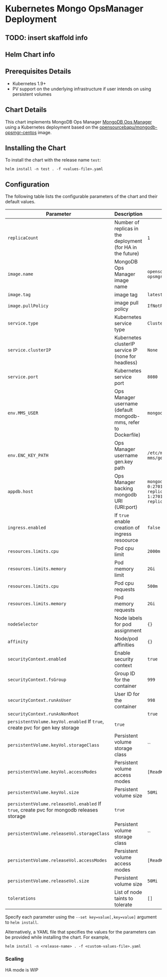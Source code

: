 # Kubernetes Mongo OpsManager Deployment

## TODO: insert skaffold info


## Helm Chart info

## Prerequisites Details

* Kubernetes 1.9+
* PV support on the underlying infrastructure if user intends on using persistent volumes

## Chart Details

This chart implements MongoDB Ops Manager [MongoDB Ops Manager](https://docs.opsmanager.mongodb.com/current/)
using a Kubernetes deployment based on the [opensourcebapu/mongodb-opsmgr-centos](https://hub.docker.com/r/opensourcebapu/mongodb-opsmgr-centos) image.

## Installing the Chart

To install the chart with the release name `test`:

``` console
helm install -n test . -f <values-file>.yaml
```

## Configuration

The following table lists the configurable parameters of the chart and their default values.

| Parameter                           | Description                                                               | Default                                             |
| ----------------------------------- | ------------------------------------------------------------------------- | --------------------------------------------------- |
| `replicaCount`                      | Number of replicas in the deployment (for HA in the future)               | `1`                                                 |
| `image.name`                        | MongoDB Ops Manager image name                                            | `opensourcebapu/mongodb-opsmgr-centos`              |
| `image.tag`                         | image tag                                                                 | `latest`                                            |
| `image.pullPolicy`                  | image pull policy                                                         | `IfNotPresent`                                      |
| `service.type`                      | Kubernetes service type                                                   | `ClusterIP`                                         |
| `service.clusterIP`                 | Kubernetes clusterIP service IP (none for headless)                       | `None`                                              |
| `service.port`                      | Kubernetes service port                                                   | `8080`                                              |
| `env.MMS_USER`                      | Ops Manager username (default mongodb-mms, refer to Dockerfile)           | `mongodb-mms`                                       |
| `env.ENC_KEY_PATH`                  | Ops Manager username gen.key path                                         | `/etc/mongodb-mms/gen.key`                          |
| `appdb.host`                        | Ops Manager backing mongodb URI (URI:port)                                | `mongodb-replicaset-0:27017,mongodb-replicaset-1:27017,mongodb-replicaset-2:27017`                        |
| `ingress.enabled`                   | If `true` enable creation of ingress resoource                            | `false`                                             |
| `resources.limits.cpu`              | Pod cpu limit                                                             | `2000m`                                             |
| `resources.limits.memory`           | Pod memory limit                                                          | `2Gi`                                               |
| `resources.limits.cpu`              | Pod cpu requests                                                          | `500m`                                              |
| `resources.limits.memory`           | Pod memory requests                                                       | `2Gi`                                               |
| `nodeSelector`                      | Node labels for pod assignment                                            | `{}`                                                |
| `affinity`                          | Node/pod affinities                                                       | `{}`                                                |
| `securityContext.enabled`           | Enable security context                                                   | `true`                                              |
| `securityContext.fsGroup`           | Group ID for the container                                                | `999`                                               |
| `securityContext.runAsUser`         | User ID for the container                                                 | `998`                                               |
| `securityContext.runAsNonRoot`      |                                                                           | `true`                                              |
| `persistentVolume.keyVol.enabled`    If `true`, create pvc for gen key storage                                  | `true`                                              |
| `persistentVolume.keyVol.storageClass`     | Persistent volume storage class                                    | ``                                                  |
| `persistentVolume.keyVol.accessModes`      | Persistent volume access modes                                     | `[ReadWriteOnce]`                                   |
| `persistentVolume.keyVol.size`             | Persistent volume size                                             | `50Mi`                                              |
| `persistentVolume.releaseVol.enabled`    If `true`, create pvc for mongodb releases storage                     | `true`                                              |
| `persistentVolume.releaseVol.storageClass`     | Persistent volume storage class                                | ``                                                  |
| `persistentVolume.releaseVol.accessModes`      | Persistent volume access modes                                 | `[ReadWriteOnce]`                                   |
| `persistentVolume.releaseVol.size`             | Persistent volume size                                         | `50Mi`                                              |
| `tolerations`                       | List of node taints to tolerate                                           | `[]`                                                |

Specify each parameter using the `--set key=value[,key=value]` argument to `helm install`.

Alternatively, a YAML file that specifies the values for the parameters can be provided while installing the chart. For example,

``` console
helm install -n <release-name> . -f <custom-values-file>.yaml
```

### Scaling

HA mode is WIP

